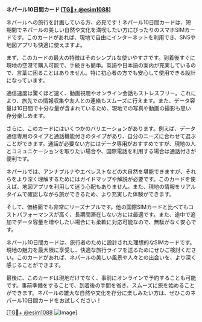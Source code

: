 **ネパール10日間カード [[TG💪+ @esim1088](https://t.me/s/esim1088)]**

ネパールへの旅行を計画している方、必見です！ネパール10日間カードは、短期間でネパールの美しい自然や文化を満喫したい方にぴったりのスマホSIMカードです。このカードがあれば、現地で自由にインターネットを利用でき、SNSや地図アプリも快適に使えますよ。

まず、このカードの最大の特徴はそのシンプルな使いやすさです。到着後すぐに現地の空港で購入可能で、手続きも簡単。英語や日本語の案内が充実しているので、言葉に困ることはありません。特に初心者の方でも安心して使用できる設計になっています。

通信速度は驚くほど速く、動画視聴やオンライン会話もストレスフリー。これにより、旅先での情報収集や友人との連絡もスムーズに行えます。また、データ容量は10日間で十分な量が含まれているため、現地での写真や動画の撮影も思い存分楽しめます。

さらに、このカードにはいくつかのバリエーションがあります。例えば、データ通信専用のタイプと通話機能付きのタイプがあり、自分のニーズに合わせて選ぶことができます。通話が必要ない方にはデータ専用がおすすめですが、現地の人とコミュニケーションを取りたい場合や、国際電話を利用する場合は通話付きが便利です。

ネパールでは、アンナプルナやエベレストなどの大自然を堪能できますが、それらをより深く理解するためにはガイドマップや解説が必要です。このカードを使えば、地図アプリを利用して迷う心配もありません。また、現地の情報をリアルタイムで確認しながら旅ができるため、より充実した体験ができます。

そして、価格面でも非常にリーズナブルです。他の国際SIMカードと比べてもコストパフォーマンスが高く、長期間滞在しない方には最適です。また、途中で追加でデータ容量を増やしたい場合にも柔軟に対応可能なので、無駄がなく安心です。

ネパール10日間カードは、旅行者のために設計された理想的なSIMカードです。現地の魅力を最大限に享受し、快適な旅行ライフを送るためにぜひご検討ください。このカードがあれば、ネパールの美しい風景や人々との出会いを、より深く感じることができます。

最後に、このカードは現地だけでなく、事前にオンラインで予約することも可能です。事前準備をすることで、到着後の手間を省き、スムーズに旅を始めることができます。ネパールの雄大な自然や文化を存分に楽しみたい方は、ぜひこのネパール10日間カードをお試しください！

[[TG💪+ @esim1088](https://t.me/s/esim1088) ![Image](https://i.postimg.cc/Y0z9fWf4/image.png)]